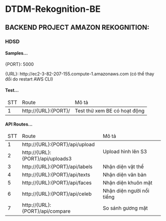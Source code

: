 # DTDM-Rekognition-BE
<h2>BACKEND PROJECT AMAZON REKOGNITION:</h2>
<h3>HDSD</h3>
<h4>Samples...</h4>
<p>{PORT}: 5000</p>
<p>{URL}: http://ec2-3-82-207-155.compute-1.amazonaws.com (có thể thay đổi do restart AWS CLI)</p>
<h4>Test...</h4>
<table>
  <thead>
    <tr>
      <td>STT</td>
      <td>Route</td>
      <td>Mô tả</td>
    </tr>
  </thead>
  <tbody>
    <tr>
      <td>1</td>
      <td>http://{URL}:{PORT}/</td>
      <td>Test thử xem BE có hoạt động</td>
    </tr>
  </tbody>
</table>
<h4>API Routes...</h4>
<table>
  <thead>
    <tr>
      <td>STT</td>
      <td>Route</td>
      <td>Mô tả</td>
    </tr>
  </thead>
  <tbody>
    <tr>
      <td>1</td>
      <td>http://{URL}:{PORT}/api/upload</td>
      <td rowspan="2">Upload hình lên S3</td>
    </tr>
    <tr>
      <td>2</td>
      <td>http://{URL}:{PORT}/api/uploads3</td>
    </tr>
    <tr>
      <td>3</td>
      <td>http://{URL}:{PORT}/api/labels</td>
      <td>Nhận diện vật thể</td>
    </tr>
    <tr>
      <td>4</td>
      <td>http://{URL}:{PORT}/api/texts</td>
      <td>Nhận diện văn bản</td>
    </tr>
    <tr>
      <td>5</td>
      <td>http://{URL}:{PORT}/api/faces</td>
      <td>Nhận diện khuôn mặt</td>
    </tr>
    <tr>
      <td>6</td>
      <td>http://{URL}:{PORT}/api/celeb</td>
      <td>Nhận diện người nổi tiếng</td>
    </tr>
    <tr>
      <td>7</td>
      <td>http://{URL}:{PORT}/api/compare</td>
      <td>So sánh gương mặt</td>
    </tr>
  </tbody>
</table>
